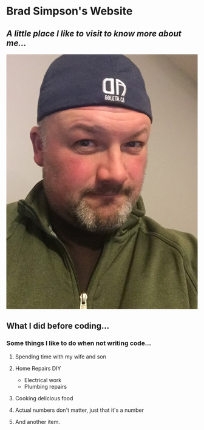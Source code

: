 # Brad Simpson's Website

## *A little place I like to visit to know more about me...*

![photo of me](https://github.com/bradsimpson213/My-Website/blob/master/ME2.JPG "This is me")


## What I did before coding...



### Some things I like to do when not writing code...
1. Spending time with my wife and son
2. Home Repairs DIY
    * Electrical work
    * Plumbing repairs
3. Cooking delicious food
   
1. Actual numbers don't matter, just that it's a number

4. And another item.





